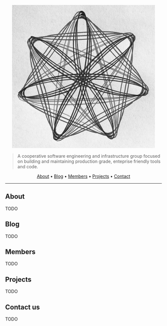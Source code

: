 <p align="center"> <img src="../imgs/plox.png"/></p>

> A cooperative software engineering and infrastructure group focused on building and
> maintaining production grade, enteprise friendly tools and code.

<p align="center">
  <a href="#about">About</a> •
  <a href="#blog">Blog</a> •
  <a href="#members">Members</a> •
  <a href="#projects">Projects</a> •
  <a href="#contact-u">Contact</a>
</p>

---

## About

TODO

## Blog

TODO

## Members

TODO

## Projects

TODO

## Contact us

TODO

